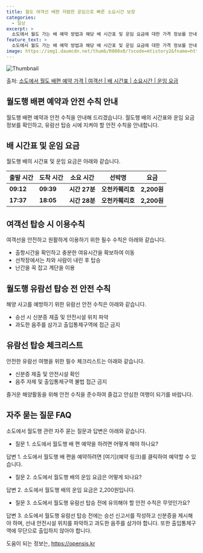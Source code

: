 ```yaml
---
title: 월도 여객선 배편 저렴한 운임으로 빠른 소요시간 보장
categories:
  - 일상
excerpt: >
  소도에서 월도 가는 배 예약 방법과 해당 배 시간표 및 운임 요금에 대한 가격 정보를 안내 드리겠습니다. 안전하고 재밋는 월도행 여행을 위해 아래 정보 참고하시기 바랍니다. 월도행 배편 예약하기 👈 클릭소도에서 월도행 배 시간표출발 시간도착 시간소요 시간선박명요금09:1209:390시간 27분오천카훼리호2,200원17:3718:050시간 28분오천카훼리호2,200원월도행 배편 예약하기 👈 클릭소도에서 월도행 여객선 탑승 시 이용수칙여객선을 안전하고 원활하게 이용하기 위한 필수 수칙 중요한 내용 1) 출항시간을 확인하고 충분한 여유시간을 확보하여 이동 2) 선착장에서는 차와 사람이 내린 후 탑승 3) 난간을 꼭 잡고 계단을 이용안전성 강조계단 이용 주의사항비상 상황 대비소도에서 월도행 유람선 탑승 전, 꼭..
feature_text: >
  소도에서 월도 가는 배 예약 방법과 해당 배 시간표 및 운임 요금에 대한 가격 정보를 안내 드리겠습니다. 안전하고 재밋는 월도행 여행을 위해 아래 정보 참고하시기 바랍니다. 월도행 배편 예약하기 👈 클릭소도에서 월도행 배 시간표출발 시간도착 시간소요 시간선박명요금09:1209:390시간 27분오천카훼리호2,200원17:3718:050시간 28분오천카훼리호2,200원월도행 배편 예약하기 👈 클릭소도에서 월도행 여객선 탑승 시 이용수칙여객선을 안전하고 원활하게 이용하기 위한 필수 수칙 중요한 내용 1) 출항시간을 확인하고 충분한 여유시간을 확보하여 이동 2) 선착장에서는 차와 사람이 내린 후 탑승 3) 난간을 꼭 잡고 계단을 이용안전성 강조계단 이용 주의사항비상 상황 대비소도에서 월도행 유람선 탑승 전, 꼭..
image: https://img1.daumcdn.net/thumb/R800x0/?scode=mtistory2&fname=https%3A%2F%2Fblog.kakaocdn.net%2Fdn%2FEcC2u%2FbtsHBgVktEy%2FZRuS7KYJstfThrA1CTcdkk%2Fimg.webp
---
```


![Thumbnail](https://img1.daumcdn.net/thumb/R800x0/?scode=mtistory2&fname=https%3A%2F%2Fblog.kakaocdn.net%2Fdn%2FEcC2u%2FbtsHBgVktEy%2FZRuS7KYJstfThrA1CTcdkk%2Fimg.webp)

<p>출처: <a href="https://opensis.kr/entry/%EC%86%8C%EB%8F%84%EC%97%90%EC%84%9C-%EC%9B%94%EB%8F%84-%EB%B0%B0%ED%8E%B8-%EC%98%88%EC%95%BD-%EA%B0%80%EA%B2%A9-%EC%97%AC%EA%B0%9D%EC%84%A0-%EB%B0%B0-%EC%8B%9C%EA%B0%84%ED%91%9C-%EC%86%8C%EC%9A%94%EC%8B%9C%EA%B0%84-%EC%9A%B4%EC%9E%84-%EC%9A%94%EA%B8%88" rel="dofollow">소도에서 월도 배편 예약 가격 | 여객선 | 배 시간표 | 소요시간 | 운임 요금</a> </p>

## 월도행 배편 예약과 안전 수칙 안내

월도행 배편 예약과 안전 수칙을 안내해 드리겠습니다. 월도행 배의 시간표와 운임 요금 정보를 확인하고, 유람선 탑승 시에 지켜야 할 안전
수칙을 안내합니다.

## 배 시간표 및 운임 요금

월도행 배의 시간표 및 운임 요금은 아래와 같습니다.

**출발 시간** | **도착 시간** | **소요 시간** | **선박명** | **요금**  
---|---|---|---|---  
**09:12** | **09:39** | **시간 27분** | **오천카훼리호** | **2,200원**  
**17:37** | **18:05** | **시간 28분** | **오천카훼리호** | **2,200원**  
  


## 여객선 탑승 시 이용수칙

여객선을 안전하고 원활하게 이용하기 위한 필수 수칙은 아래와 같습니다.

  * 출항시간을 확인하고 충분한 여유시간을 확보하여 이동
  * 선착장에서는 차와 사람이 내린 후 탑승
  * 난간을 꼭 잡고 계단을 이용



## 월도행 유람선 탑승 전 안전 수칙

해양 사고를 예방하기 위한 유람선 안전 수칙은 아래와 같습니다.

  * 승선 시 신분증 제출 및 안전시설 위치 파악
  * 과도한 음주를 삼가고 출입통제구역에 접근 금지



## 유람선 탑승 체크리스트

안전한 유람선 여행을 위한 필수 체크리스트는 아래와 같습니다.

  * 신분증 제출 및 안전시설 확인
  * 음주 자제 및 출입통제구역 불법 접근 금지

즐거운 해양활동을 위해 안전 수칙을 준수하여 즐겁고 안심한 여행이 되기를 바랍니다.

## 자주 묻는 질문 FAQ

소도에서 월도행 관련 자주 묻는 질문과 답변은 아래와 같습니다.

  * 질문 1. 소도에서 월도행 배 편 예약을 하려면 어떻게 해야 하나요?

답변 1. 소도에서 월도행 배 편을 예약하려면 [여기](예약 링크)를 클릭하여 예약할 수 있습니다.

  * 질문 2. 소도에서 월도행 배의 운임 요금은 어떻게 되나요?

답변 2. 소도에서 월도행 배의 운임 요금은 2,200원입니다.

  * 질문 3. 소도에서 월도행 유람선 탑승 전에 유의해야 할 안전 수칙은 무엇인가요?

답변 3. 소도에서 월도행 유람선 탑승 전에는 승선 신고서를 작성하고 신분증을 제시해야 하며, 선내 안전시설 위치를 파악하고 과도한 음주를
삼가야 합니다. 또한 출입통제구역에 무단으로 출입하지 않아야 합니다.

 

도움이 되는 정보는, <a href="https://opensis.kr" rel="dofollow">https://opensis.kr</a>


